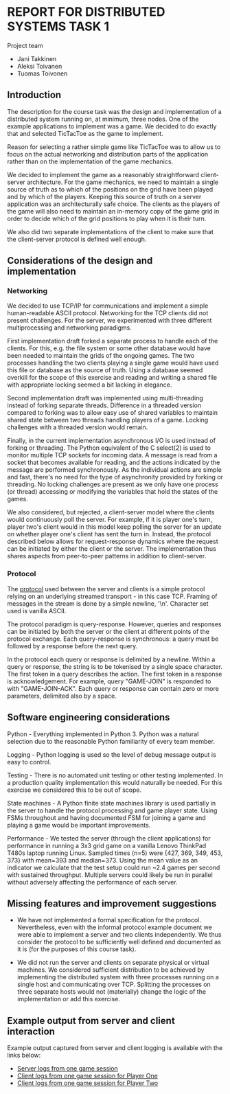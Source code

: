 # REPORT FOR DISTRIBUTED SYSTEMS TASK 1

Project team

* Jani Takkinen
* Aleksi Toivanen
* Tuomas Toivonen


## Introduction

The description for the course task was the design and implementation
of a distributed system running on, at minimum, three nodes. One of
the example applications to implement was a game. We decided to do
exactly that and selected TicTacToe as the game to implement.

Reason for selecting a rather simple game like TicTacToe was to allow
us to focus on the actual networking and distribution parts of the
application rather than on the implementation of the game mechanics.

We decided to implement the game as a reasonably straightforward
client-server architecture. For the game mechanics, we need to
maintain a single source of truth as to which of the positions on the
grid have been played and by which of the players. Keeping this source
of truth on a server application was an architecturally safe
choice. The clients as the players of the game will also need to
maintain an in-memory copy of the game grid in order to decide which
of the grid positions to play when it is their turn.

We also did two separate implementations of the client to make sure
that the client-server protocol is defined well enough.


## Considerations of the design and implementation

### Networking

We decided to use TCP/IP for communications and implement a simple
human-readable ASCII protocol. Networking for the TCP clients did not
present challenges. For the server, we experimented with three
different multiprocessing and networking paradigms.

First implementation draft forked a separate process to handle each of
the clients. For this, e.g. the file system or some other database
would have been needed to maintain the grids of the ongoing games. The
two processes handling the two clients playing a single game would
have used this file or database as the source of truth. Using a
database seemed overkill for the scope of this exercise and reading
and writing a shared file with appropriate locking seemed a bit
lacking in elegance.

Second implementation draft was implemented using multi-threading
instead of forking separate threads. Difference in a threaded version
compared to forking was to allow easy use of shared variables to
maintain shared state between two threads handling players of a
game. Locking challenges with a threaded version would remain.

Finally, in the current implementation asynchronous I/O is used
instead of forking or threading. The Python equivalent of the C
select(2) is used to monitor multiple TCP sockets for incoming data. A
message is read from a socket that becomes available for reading, and
the actions indicated by the message are performed synchronously. As
the individual actions are simple and fast, there's no need for the
type of asynchronity provided by forking or threading. No locking
challenges are present as we only have one process (or thread)
accessing or modifying the variables that hold the states of the
games.

We also considered, but rejected, a client-server model where the
clients would continuously poll the server. For example, if it is
player one's turn, player two's client would in this model keep
polling the server for an update on whether player one's client has
sent the turn in. Instead, the protocol described below allows for
request-response dynamics where the request can be initiated by either
the client or the server. The implementation thus shares aspects from
peer-to-peer patterns in addition to client-server.


### Protocol

The [protocol](protocol-example.txt) used between the server and
clients is a simple protocol relying on an underlying streamed
transport - in this case TCP. Framing of messages in the stream is
done by a simple newline, '\n'. Character set used is vanilla ASCII.

The protocol paradigm is query-response. However, queries and
responses can be initiated by both the server or the client at
different points of the protocol exchange. Each query-response is
synchronous: a query must be followed by a response before the next
query.

In the protocol each query or response is delimited by a
newline. Within a query or response, the string is to be tokenised by
a single space character. The first token in a query describes the
action. The first token in a response is acknowledgement. For example,
query "GAME-JOIN" is responded to with "GAME-JOIN-ACK". Each query or
response can contain zero or more parameters, delimited also by a
space.


## Software engineering considerations

Python - Everything implemented in Python 3. Python was a natural
selection due to the reasonable Python familiarity of every team
member.

Logging - Python logging is used so the level of debug message output
is easy to control.

Testing - There is no automated unit testing or other testing
implemented. In a production quality implementation this would
naturally be needed. For this exercise we considered this to be out of
scope.

State machines - A Python finite state machines library is used
partially in the server to handle the protocol processing and game
player state. Using FSMs throughout and having documented FSM for
joining a game and playing a game would be important improvements.

Performance - We tested the server (through the client applications)
for performance in running a 3x3 grid game on a vanilla Lenovo
ThinkPad T480s laptop running Linux. Sampled times (n=5) were {427,
369, 349, 453, 373} with mean=393 and median=373. Using the mean value
as an indicator we calculate that the test setup could run ~2.4 games
per second with sustained throughput. Multiple servers could likely be
run in parallel without adversely affecting the performance of each
server.


## Missing features and improvement suggestions

* We have not implemented a formal specification for the
  protocol. Nevertheless, even with the informal protocol example
  document we were able to implement a server and two clients
  independently. We thus consider the protocol to be sufficiently well
  defined and documented as it is (for the purposes of this course
  task).

* We did not run the server and clients on separate physical or
  virtual machines. We considered sufficient distribution to be
  achieved by implementing the distributed system with three processes
  running on a single host and communicating over TCP. Splitting the
  processes on three separate hosts would not (materially) change the
  logic of the implementation or add this exercise.


## Example output from server and client interaction

Example output captured from server and client logging is available
with the links below:

* [Server logs from one game session](server-run.txt)
* [Client logs from one game session for Player One](client-run-one.txt)
* [Client logs from one game session for Player Two](client-run-two.txt)
